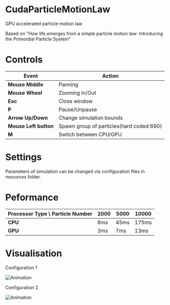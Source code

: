 # CudaParticleMotionLaw

GPU accelerated particle motion law

Based on "How life emerges from a simple particle motion law: Introducing the Primordial Particle System"    

# Controls  

|Event|Action|  
|---|---|  
|**Mouse Middle**|Panning|  
|**Mouse Wheel**|Zooming In/Out|  
|**Esc**|Close window|  
|**P**|Pause/Unpause|  
|**Arrow Up/Down**|Change simulation bounds|  
|**Mouse Left button**|Spawn group of particles(hard coded 690)|  
|**M**|	Switch between CPU/GPU|  

# Settings

Parameters of simulation can be changed via configuration files in resources folder.

# Peformance

|Processor Type \ Particle Number|2000|5000|10000|  
|---|---|---|---|
|**CPU**|8ms|45ms|175ms|  
|**GPU**|3ms|7ms|13ms|  

# Visualisation

Configuration 1   

![Animation](https://github.com/SlawoStr/CudaParticleMotionLaw/blob/master/img/Animation.gif)

Configuration 2

![Animation](https://github.com/SlawoStr/CudaParticleMotionLaw/blob/master/img/Animation2.gif)
